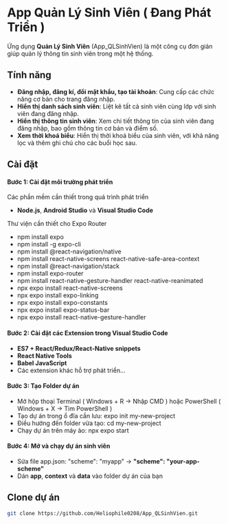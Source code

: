 # App Quản Lý Sinh Viên ( Đang Phát Triển )

Ứng dụng **Quản Lý Sinh Viên** (App_QLSinhVien) là một công cụ đơn giản giúp quản lý thông tin sinh viên trong một hệ thống.

## Tính năng

- **Đăng nhập, đăng kí, đổi mật khẩu, tạo tài khoản**: Cung cấp các chức năng cơ bản cho trang đăng nhập.
- **Hiển thị danh sách sinh viên**: Liệt kê tất cả sinh viên cùng lớp với sinh viên đang đăng nhập.
- **Hiển thị thông tin sinh viên**: Xem chi tiết thông tin của sinh viên đang đăng nhập, bao gồm thông tin cơ bản và điểm số.
- **Xem thời khoá biểu**: Hiển thị thời khoá biểu của sinh viên, với khả năng lọc và thêm ghi chú cho các buổi học sau.

## Cài đặt

#### Bước 1: Cài đặt môi trường phát triển
 Các phần mềm cần thiết trong quá trình phát triển
- **Node.js**, **Android Studio** và **Visual Studio Code**

 Thư viện cần thiết cho Expo Router
+ npm install expo
+ npm install -g expo-cli
+ npm install @react-navigation/native
+ npm install react-native-screens react-native-safe-area-context
+ npm install @react-navigation/stack
+ npm install expo-router
+ npm install react-native-gesture-handler react-native-reanimated
+ npx expo install react-native-screens
+ npx expo install expo-linking
+ npx expo install expo-constants
+ npx expo install expo-status-bar
+ npx expo install react-native-gesture-handler

#### Bước 2: Cài đặt các Extension trong Visual Studio Code

- **ES7 + React/Redux/React-Native snippets**
- **React Native Tools**
- **Babel JavaScript**
- Các extension khác hỗ trợ phát triển...

#### Bước 3: Tạo Folder dự án
+ Mở hộp thoại Terminal ( Windows + R -> Nhập CMD ) hoặc PowerShell ( Windows + X -> Tìm PowerShell )
+ Tạo dự án trong ổ đĩa cần lưu: expo init my-new-project
+ Điều hướng đến folder vừa tạo: cd my-new-project
+ Chạy dự án trên máy ảo: npx expo start

#### Bước 4: Mở và chạy dự án sinh viên

- Sửa file app.json:
 "scheme": "myapp" -> **"scheme": "your-app-scheme"**
- Dán **app**, **context** và **data** vào folder dự án của bạn
  
## Clone dự án
```bash
git clone https://github.com/Heliophile0208/App_QLSinhVien.git
